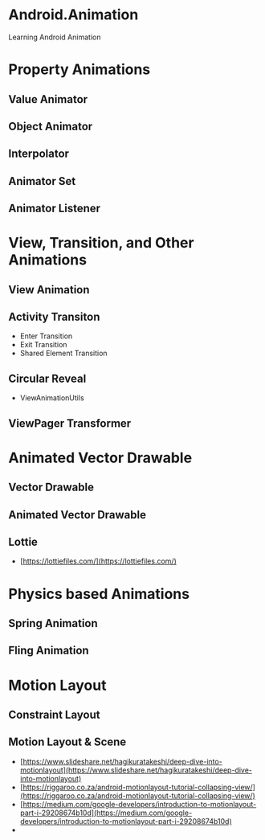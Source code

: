 # Android.Animation

Learning Android Animation

# Property Animations

## Value Animator

## Object Animator

## Interpolator

## Animator Set

## Animator Listener


# View, Transition, and Other Animations

## View Animation

## Activity Transiton

* Enter Transition
* Exit Transition
* Shared Element Transition

## Circular Reveal

* ViewAnimationUtils

## ViewPager Transformer



# Animated Vector Drawable

##  Vector Drawable

##  Animated Vector Drawable

##  Lottie

* [https://lottiefiles.com/](https://lottiefiles.com/)


# Physics based Animations

## Spring Animation

## Fling Animation



# Motion Layout

## Constraint Layout

## Motion Layout & Scene

* [https://www.slideshare.net/hagikuratakeshi/deep-dive-into-motionlayout](https://www.slideshare.net/hagikuratakeshi/deep-dive-into-motionlayout)
* [https://riggaroo.co.za/android-motionlayout-tutorial-collapsing-view/](https://riggaroo.co.za/android-motionlayout-tutorial-collapsing-view/)
* [https://medium.com/google-developers/introduction-to-motionlayout-part-i-29208674b10d](https://medium.com/google-developers/introduction-to-motionlayout-part-i-29208674b10d)
* 






